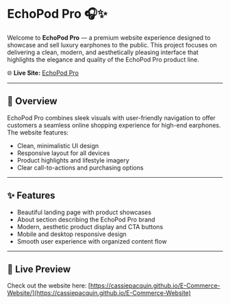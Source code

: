 # EchoPod Pro 🎧✨

Welcome to **EchoPod Pro** — a premium website experience designed to showcase and sell luxury earphones to the public. This project focuses on delivering a clean, modern, and aesthetically pleasing interface that highlights the elegance and quality of the EchoPod Pro product line.

🌐 **Live Site:** [EchoPod Pro](https://cassiepacquin.github.io/E-Commerce-Website)

---

## 📸 Overview

EchoPod Pro combines sleek visuals with user-friendly navigation to offer customers a seamless online shopping experience for high-end earphones. The website features:

- Clean, minimalistic UI design
- Responsive layout for all devices
- Product highlights and lifestyle imagery
- Clear call-to-actions and purchasing options

---

## ✨ Features

- Beautiful landing page with product showcases
- About section describing the EchoPod Pro brand
- Modern, aesthetic product display and CTA buttons
- Mobile and desktop responsive design
- Smooth user experience with organized content flow

---

## 🚀 Live Preview

Check out the website here:
[https://cassiepacquin.github.io/E-Commerce-Website/](https://cassiepacquin.github.io/E-Commerce-Website)
